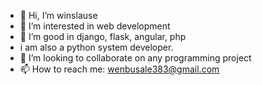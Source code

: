 - 👋 Hi, I’m winslause
- 👀 I’m interested in web development
- 🌱 I’m good in django, flask, angular, php
- i am also a python system developer.
- 💞️ I’m looking to collaborate on any programming project
- 📫 How to reach me: wenbusale383@gmail.com

<!---
winslause/winslause is a ✨ special ✨ repository because its `README.md` (this file) appears on your GitHub profile.
You can click the Preview link to take a look at your changes.
--->
